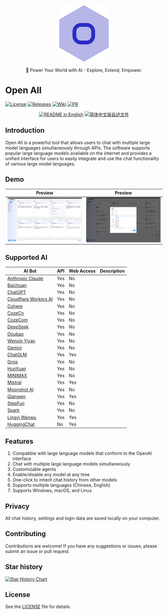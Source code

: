 <p align="center">
  <img width="160" src="./assets/logo.png" />
  <p align="center">🚀 Power Your World with AI - Explore, Extend, Empower.</p>
</h2>

# Open All

[![License][License-image]][License-url]
[![Releases][Releases-image]][Releases-url]
[![Wiki][Wiki-image]][Wiki-url]
[![PR][PRs-image]][PRs-url]

[License-image]: https://img.shields.io/github/license/godgodgame/open-all?label=License&style=flat-square&color=orange
[Releases-image]: https://img.shields.io/github/release/godgodgame/open-all?label=Release&style=flat-square&color=blue
[Wiki-image]: https://img.shields.io/badge/wiki-项目文档-black?style=flat-square
[PRs-image]: https://img.shields.io/badge/PRs-welcome-pink?style=flat-square

[License-url]: https://github.com/godgodgame/open-all/blob/master/LICENSE
[Releases-url]: https://github.com/godgodgame/open-all/releases
[Wiki-url]: https://github.com/godgodgame/open-all/wiki
[PRs-url]: https://github.com/godgodgame/open-all/pulls

<p align="center">
  <a href="./README.md"><img alt="README in English" src="https://img.shields.io/badge/English-d9d9d9"></a>
  <a href="./README-zh_CN.md"><img alt="简体中文版自述文件" src="https://img.shields.io/badge/简体中文-d9d9d9"></a>
</p>


## Introduction

Open All is a powerful tool that allows users to chat with multiple large model languages simultaneously through APIs. The software supports popular large language models available on the internet and provides a unified interface for users to easily integrate and use the chat functionality of various large model languages.

## Demo 

|Preview|Preview|
|---|---|
|![theme-dark-1](./assets/demo_01.png)|![theme-dark-2](./assets/demo_02.png)|


## Supported AI

| AI Bot | API | Web Access | Description |
| - | - | - | - |
| [Anthropic Claude](https://anthropic.com) | Yes | No | |
| [Baichuan](https://platform.baichuan-ai.com) | Yes | No | |
| [ChatGPT](https://chat.openai.com) | Yes | No | |
| [Cloudflare Workers AI](https://developers.cloudflare.com/workers-ai/) | Yes | No | |
| [Cohere](https://cohere.com/) | Yes | No | |
| [CozeCn](https://www.coze.cn/) | Yes | No | |
| [CozeCom](https://www.coze.com/) | Yes | No | |
| [DeepSeek](https://www.deepseek.com/) | Yes | No | |
| [Doubao](https://console.volcengine.com/ark/region:ark+cn-beijing/model) | Yes | No | |
| [Wenxin Yiyan](https://cloud.baidu.com/doc/WENXINWORKSHOP/index.html) | Yes | No | |
| [Gemini](https://gemini.google.com/) | Yes | No | |
| [ChatGLM](https://bigmodel.cn) | Yes | Yes | |
| [Groq](https://wow.groq.com/) | Yes | No | |
| [HunYuan](https://cloud.tencent.com/document/product/1729) | Yes | No | |
| [MINIMAX](https://api.minimax.chat/) | Yes | No | |
| [Mistral](https://mistral.ai/) | Yes | Yes | |
| [Moonshot AI](https://platform.moonshot.cn/) | Yes | No | |
| [Qianwen](https://help.aliyun.com/document_detail/2400395.html) | Yes | Yes | |
| [StepFun](https://platform.stepfun.com/) | Yes | No | |
| [Spark](https://www.xfyun.cn/doc/spark/Web.html) | Yes | No | |
| [Lingyi Wanwu](https://platform.lingyiwanwu.com/) | Yes | Yes | |
| [HuggingChat](https://huggingface.co/chat/) | No | Yes | |

## Features

1. Compatible with large language models that conform to the OpenAI interface
2. Chat with multiple large language models simultaneously
3. Customizable agents
4. Enable/disable any model at any time
5. One-click to inherit chat history from other models
6. Supports multiple languages (Chinese, English)
7. Supports Windows, macOS, and Linux


## Privacy

All chat history, settings and login data are saved locally on your computer.

## Contributing

Contributions are welcome! If you have any suggestions or issues, please submit an issue or pull request.

## Star history

[![Star History Chart](https://api.star-history.com/svg?repos=godgodgame/open-all&type=Date)](https://star-history.com/#godgodgame/open-all&Date)

## License

See the [LICENSE](https://github.com/godgodgame/open-all/blob/main/LICENSE) file for details.
